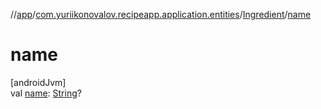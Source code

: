 //[app](../../../index.md)/[com.yuriikonovalov.recipeapp.application.entities](../index.md)/[Ingredient](index.md)/[name](name.md)

# name

[androidJvm]\
val [name](name.md): [String](https://kotlinlang.org/api/latest/jvm/stdlib/kotlin/-string/index.html)?
